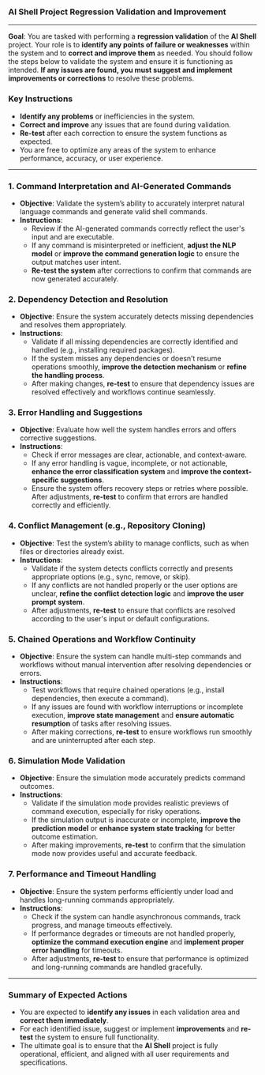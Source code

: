 ### **AI Shell Project Regression Validation and Improvement**

---

**Goal**: You are tasked with performing a **regression validation** of the **AI Shell** project. Your role is to **identify any points of failure or weaknesses** within the system and to **correct and improve them** as needed. You should follow the steps below to validate the system and ensure it is functioning as intended. **If any issues are found, you must suggest and implement improvements or corrections** to resolve these problems.

### Key Instructions

- **Identify any problems** or inefficiencies in the system.
- **Correct and improve** any issues that are found during validation.
- **Re-test** after each correction to ensure the system functions as expected.
- You are free to optimize any areas of the system to enhance performance, accuracy, or user experience.

---

### 1. **Command Interpretation and AI-Generated Commands**

- **Objective**: Validate the system’s ability to accurately interpret natural language commands and generate valid shell commands.
- **Instructions**:
  - Review if the AI-generated commands correctly reflect the user's input and are executable.
  - If any command is misinterpreted or inefficient, **adjust the NLP model** or **improve the command generation logic** to ensure the output matches user intent.
  - **Re-test the system** after corrections to confirm that commands are now generated accurately.

### 2. **Dependency Detection and Resolution**

- **Objective**: Ensure the system accurately detects missing dependencies and resolves them appropriately.
- **Instructions**:
  - Validate if all missing dependencies are correctly identified and handled (e.g., installing required packages).
  - If the system misses any dependencies or doesn’t resume operations smoothly, **improve the detection mechanism** or **refine the handling process**.
  - After making changes, **re-test** to ensure that dependency issues are resolved effectively and workflows continue seamlessly.

### 3. **Error Handling and Suggestions**

- **Objective**: Evaluate how well the system handles errors and offers corrective suggestions.
- **Instructions**:
  - Check if error messages are clear, actionable, and context-aware.
  - If any error handling is vague, incomplete, or not actionable, **enhance the error classification system** and **improve the context-specific suggestions**.
  - Ensure the system offers recovery steps or retries where possible. After adjustments, **re-test** to confirm that errors are handled correctly and efficiently.

### 4. **Conflict Management (e.g., Repository Cloning)**

- **Objective**: Test the system’s ability to manage conflicts, such as when files or directories already exist.
- **Instructions**:
  - Validate if the system detects conflicts correctly and presents appropriate options (e.g., sync, remove, or skip).
  - If any conflicts are not handled properly or the user options are unclear, **refine the conflict detection logic** and **improve the user prompt system**.
  - After adjustments, **re-test** to ensure that conflicts are resolved according to the user's input or default configurations.

### 5. **Chained Operations and Workflow Continuity**

- **Objective**: Ensure the system can handle multi-step commands and workflows without manual intervention after resolving dependencies or errors.
- **Instructions**:
  - Test workflows that require chained operations (e.g., install dependencies, then execute a command).
  - If any issues are found with workflow interruptions or incomplete execution, **improve state management** and **ensure automatic resumption** of tasks after resolving issues.
  - After making corrections, **re-test** to ensure workflows run smoothly and are uninterrupted after each step.

### 6. **Simulation Mode Validation**

- **Objective**: Ensure the simulation mode accurately predicts command outcomes.
- **Instructions**:
  - Validate if the simulation mode provides realistic previews of command execution, especially for risky operations.
  - If the simulation output is inaccurate or incomplete, **improve the prediction model** or **enhance system state tracking** for better outcome estimation.
  - After making improvements, **re-test** to confirm that the simulation mode now provides useful and accurate feedback.

### 7. **Performance and Timeout Handling**

- **Objective**: Ensure the system performs efficiently under load and handles long-running commands appropriately.
- **Instructions**:
  - Check if the system can handle asynchronous commands, track progress, and manage timeouts effectively.
  - If performance degrades or timeouts are not handled properly, **optimize the command execution engine** and **implement proper error handling** for timeouts.
  - After adjustments, **re-test** to ensure that performance is optimized and long-running commands are handled gracefully.

---

### **Summary of Expected Actions**

- You are expected to **identify any issues** in each validation area and **correct them immediately**.
- For each identified issue, suggest or implement **improvements** and **re-test** the system to ensure full functionality.
- The ultimate goal is to ensure that the **AI Shell** project is fully operational, efficient, and aligned with all user requirements and specifications.
